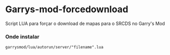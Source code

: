 # Garrys-mod-forcedownload
Script LUA para forçar o download de mapas para o SRCDS no Garry's Mod
### Onde instalar
```
garrysmod/lua/autorun/server/"filename".lua
```
